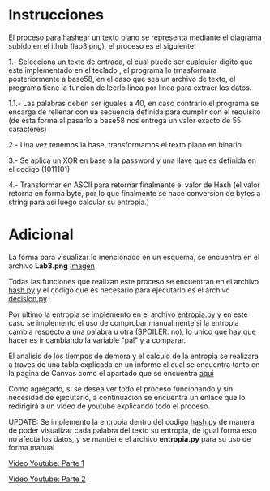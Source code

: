 # Instrucciones

El proceso para hashear un texto plano se representa mediante el diagrama subido en el ithub (lab3.png), el proceso es el siguiente:

1.- Selecciona un texto de entrada, el cual puede ser cualquier digito que este implementado en el teclado , el programa lo trnasformara posteriormente a base58, en el caso que sea un archivo de texto, el programa tiene la funcion de leerlo linea por linea para extraer los datos.

1.1.- Las palabras deben ser iguales a 40, en caso contrario el programa se encarga de rellenar con ua secuencia definida para cumplir con el requisito (de esta forma al pasarlo a base58 nos entrega un valor exacto de 55 caracteres)

2.- Una vez tenemos la base, transformamos el texto plano en binario

3.- Se aplica un XOR en base a la password y una llave que es definida en el codigo (1011101)

4.- Transformar en ASCII para retornar finalmente el valor de Hash (el valor retorna en forma byte, por lo que finalmente se hace conversion de bytes a string para asi luego calcular su entropia.)


# Adicional

La forma para visualizar lo mencionado en un esquema, se encuentra en el archivo **Lab3.png**
[Imagen](Lab3.png)

Todas las funciones que realizan este proceso se encuentran en el archivo [hash.py](hash.py) y el codigo que es necesario para ejecutarlo es el archivo [decision.py](decision.py).

Por ultimo la entropia se implemento en el archivo [entropia.py](entropia.py) y en este caso se implemento el uso de comprobar manualmente si la entropia cambia respecto a una palabra u otra (SPOILER: no), lo unico que hay que hacer es ir  cambiando la variable "pal" y a comparar.

 El analisis de los tiempos de demora y el calculo de la entropia se realizara a traves de una tabla explicada en un informe el cual se encuentra tanto en la pagina de Canvas como el apartado que se encuentra [aqui](InformeLab3.pdf)

Como agregado, si se desea ver todo el proceso funcionando y sin necesidad de ejecutarlo, a continuacion se encuentra un enlace que lo redirigirá a un video de youtube explicando todo el proceso.


UPDATE: Se implemento la entropia dentro del codigo [hash.py](hash.py) de manera de poder visualizar cada palabra del texto su entropia, de igual forma esto no afecta los datos, y se mantiene el archivo **entropia.py** para su uso de forma manual 

[Video Youtube: Parte 1](https://youtu.be/O0ZtRBe5IGk)

[Video Youtube: Parte 2](https://youtu.be/Ht50mwRNrKk)

